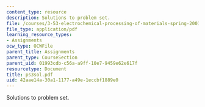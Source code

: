 ```yaml
---
content_type: resource
description: Solutions to problem set.
file: /courses/3-53-electrochemical-processing-of-materials-spring-2001/42aae14a30a11177a49e1eccbf1889e0_ps3sol.pdf
file_type: application/pdf
learning_resource_types:
- Assignments
ocw_type: OCWFile
parent_title: Assignments
parent_type: CourseSection
parent_uid: 01993cdb-c56a-a9ff-10e7-9459e62e617f
resourcetype: Document
title: ps3sol.pdf
uid: 42aae14a-30a1-1177-a49e-1eccbf1889e0
---
```

Solutions to problem set.

